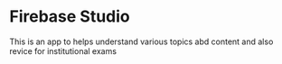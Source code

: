 # Firebase Studio

This is an app to helps understand various topics abd content and also revice for institutional exams
